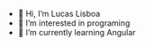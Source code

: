 - 👋 Hi, I’m Lucas Lisboa
- 👀 I’m interested in programing
- 🌱 I’m currently learning Angular
<!---
LucasALisboaR/LucasALisboaR is a ✨ special ✨ repository because its `README.md` (this file) appears on your GitHub profile.
You can click the Preview link to take a look at your changes.
--->
